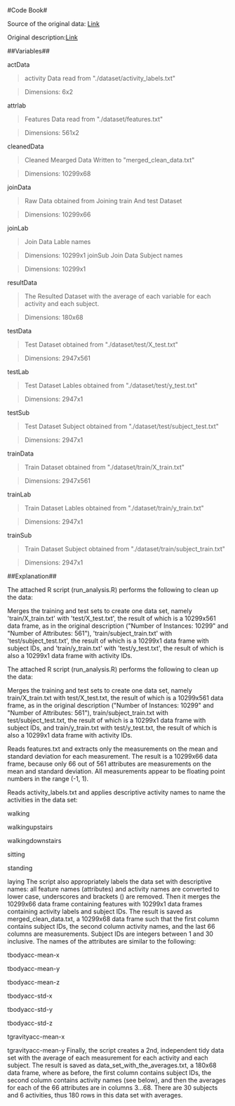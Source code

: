 #Code Book#

Source of the original data: [Link][1] 

Original description:[Link][2]

##Variables##

actData

> activity Data read from "./dataset/activity_labels.txt" 

> Dimensions: 6x2

attrlab 

> Features Data read from "./dataset/features.txt"

> Dimensions: 561x2

cleanedData
>    Cleaned Mearged Data Written to "merged_clean_data.txt"

 >   Dimensions: 10299x68

joinData
>    Raw Data obtained from Joining train And test Dataset

 >   Dimensions: 10299x66

joinLab
>    Join Data Lable names

>    Dimensions: 10299x1
joinSub
>    Join Data Subject names

>    Dimensions: 10299x1

resultData
>    The Resulted Dataset with the average of each variable for each activity and each subject. 

>    Dimensions: 180x68

testData
>    Test Dataset obtained from "./dataset/test/X_test.txt"

>    Dimensions: 2947x561

testLab
>    Test Dataset Lables obtained from "./dataset/test/y_test.txt"

>    Dimensions: 2947x1

testSub
>    Test Dataset Subject obtained from "./dataset/test/subject_test.txt"

>    Dimensions: 2947x1

trainData
 >  Train Dataset obtained from "./dataset/train/X_train.txt"

  >  Dimensions: 2947x561

trainLab
>    Train Dataset Lables obtained from "./dataset/train/y_train.txt"

 >   Dimensions: 2947x1

trainSub
>    Train Dataset Subject obtained from "./dataset/train/subject_train.txt"

>   Dimensions: 2947x1

##Explanation##

The attached R script (run_analysis.R) performs the following to clean up the data:

Merges the training and test sets to create one data set, namely 'train/X_train.txt' with 'test/X_test.txt', the result of which is a 10299x561 data frame, as in the original description ("Number of Instances: 10299" and "Number of Attributes: 561"), 'train/subject_train.txt' with 'test/subject_test.txt', the result of which is a 10299x1 data frame with subject IDs, and 'train/y_train.txt' with 'test/y_test.txt', the result of which is also a 10299x1 data frame with activity IDs.    

The attached R script (run_analysis.R) performs the following to clean up the data:

Merges the training and test sets to create one data set, namely train/X_train.txt with test/X_test.txt, the result of which is a 10299x561 data frame, as in the original description ("Number of Instances: 10299" and "Number of Attributes: 561"), train/subject_train.txt with test/subject_test.txt, the result of which is a 10299x1 data frame with subject IDs, and train/y_train.txt with test/y_test.txt, the result of which is also a 10299x1 data frame with activity IDs.

Reads features.txt and extracts only the measurements on the mean and standard deviation for each measurement. The result is a 10299x66 data frame, because only 66 out of 561 attributes are measurements on the mean and standard deviation. All measurements appear to be floating point numbers in the range (-1, 1).

Reads activity_labels.txt and applies descriptive activity names to name the activities in the data set:

  walking

  walkingupstairs

  walkingdownstairs

  sitting

  standing
  
  laying
The script also appropriately labels the data set with descriptive names: all feature names (attributes) and activity names are converted to lower case, underscores and brackets () are removed. Then it merges the 10299x66 data frame containing features with 10299x1 data frames containing activity labels and subject IDs. The result is saved as merged_clean_data.txt, a 10299x68 data frame such that the first column contains subject IDs, the second column activity names, and the last 66 columns are measurements. Subject IDs are integers between 1 and 30 inclusive. The names of the attributes are similar to the following:

  tbodyacc-mean-x 

  tbodyacc-mean-y 

  tbodyacc-mean-z 

  tbodyacc-std-x 

  tbodyacc-std-y 

  tbodyacc-std-z 

  tgravityacc-mean-x 

  tgravityacc-mean-y
Finally, the script creates a 2nd, independent tidy data set with the average of each measurement for each activity and each subject. The result is saved as data_set_with_the_averages.txt, a 180x68 data frame, where as before, the first column contains subject IDs, the second column contains activity names (see below), and then the averages for each of the 66 attributes are in columns 3...68. There are 30 subjects and 6 activities, thus 180 rows in this data set with averages.

[1]: https://d396qusza40orc.cloudfront.net/getdata%2Fprojectfiles%2FUCI%20HAR%20Dataset.zip
[2]: http://archive.ics.uci.edu/ml/datasets/Human+Activity+Recognition+Using+Smartphones
